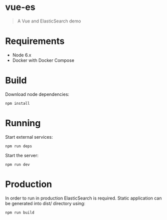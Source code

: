 # vue-es

> A Vue and ElasticSearch demo

# Requirements

* Node 6.x
* Docker with Docker Compose

# Build

Download node dependencies:

    npm install

# Running

Start external services:

    npm run deps

Start the server:

    npm run dev

# Production

In order to run in production ElasticSearch is required. 
Static application can be generated into dist/ directory using:

    npm run build
